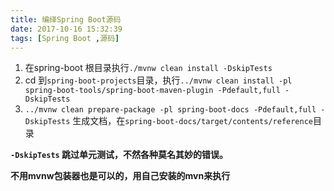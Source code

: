 ```yaml
---
title: 编绎Spring Boot源码
date: 2017-10-16 15:32:39
tags: [Spring Boot ,源码]
---
```


1. 在spring-boot 根目录执行`./mvnw clean install -DskipTests ` 
2. cd 到`spring-boot-projects`目录，执行`../mvnw clean install -pl spring-boot-tools/spring-boot-maven-plugin -Pdefault,full -DskipTests`
3. `../mvnw clean prepare-package -pl spring-boot-docs -Pdefault,full -DskipTests` 生成文档，在`spring-boot-docs/target/contents/reference`目录

**`-DskipTests` 跳过单元测试，不然各种莫名其妙的错误。**

**不用mvnw包装器也是可以的，用自己安装的mvn来执行**
